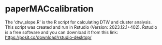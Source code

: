 # paperMACcalibration

The 'dtw_slope.R' is the R script for calculating DTW and cluster analysis. This script was created and run in Rstudio (Version: 2023.12.1+402). Rstudio is a free software and you can download it from this link: https://posit.co/download/rstudio-desktop/
